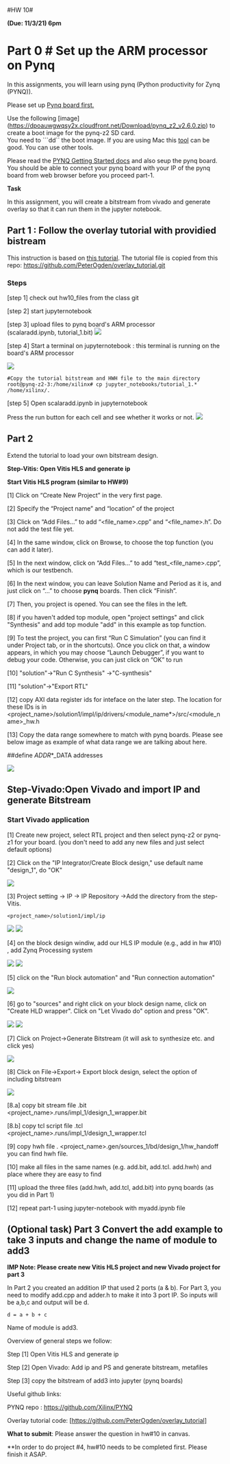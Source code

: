 #HW 10# 

**(Due: 11/3/21) 6pm**


# Part 0 # Set up the ARM processor on Pynq 

In this assignments, you will learn using pynq (Python productivity for Zynq (PYNQ)).  

Please set up [Pynq board first.](https://pynq.readthedocs.io/en/v2.3/getting_started/pynq_z2_setup.html) 

Use the following [image] (https://dpoauwgwqsy2x.cloudfront.net/Download/pynq_z2_v2.6.0.zip)  to create a boot image for the pynq-z2 SD card.  
You need to ```dd`` the boot image. 
If you are using Mac this [tool](ttps://www.balena.io/etcher/
)  can be good.  You can use other tools. 


Please read the [PYNQ Getting Started docs](https://pynq.readthedocs.io/en/v2.5.1/index.html) and also seup the pynq board. 
You should be able to connect your pynq board with your IP of the pynq board from web browser before you proceed part-1.

**Task** 

In this assignment, you will create a bitstream from vivado and generate overlay so that it can run them in the jupyter notebook. 

## Part 1 : Follow the overlay tutorial with providied bistream  

This instruction is based on [this tutorial](https://pynq.readthedocs.io/en/v2.0/overlay_design_methodology/overlay_tutorial.html). 
The tutorial file is copied from this repo: https://github.com/PeterOgden/overlay_tutorial.git 

### Steps 
[step 1] check out hw10_files from the class git

[step 2] start jupyternotebook

[step 3] upload files to pynq board's ARM processor  
(scalaradd.ipynb, tutorial_1.bit) 
<img src="figs/jupyter0.png">


[step 4] Start a terminal on jupyternotebook : this terminal is running on the board's ARM processor  

<img src="figs/terminal.png">

```
#Copy the tutorial bitstream and HWH file to the main directory
root@pynq-z2-3:/home/xilinx# cp jupyter_notebooks/tutorial_1.* /home/xilinx/. 
```

[step 5] Open scalaradd.ipynb in jupyternotebook 
 
Press the run button for each cell and see whether it works or not. 
<img src="figs/output_jupyter.png">

## Part 2 
Extend the tutorial to load your own bitstream design. 

**Step-Vitis: Open Vitis HLS and generate ip**


**Start Vitis HLS program (similar to HW#9)** 

[1] Click on “Create New Project” in the very first page.

[2] Specify the “Project name” and “location” of the project

[3] Click on “Add Files…” to add “<file_name>.cpp” and “<file_name>.h”. Do not add the test file yet.

[4] In the same window, click on Browse, to choose the top function (you can add it later).

[5] In the next window, click on “Add Files…” to add “test_<file_name>.cpp”, which is our testbench.

[6] In the next window, you can leave Solution Name and Period as it is, and just click on “…” to choose **pynq** boards. Then click “Finish”.

[7] Then, you project is opened. You can see the files in the left. 

[8] if you haven't added top module, open "project settings" and  click "Synthesis" and add top module "add" in this example as top function. 

[9] To test the project, you can first “Run C Simulation” (you can find it under Project tab, or in the shortcuts). Once you click on that, a window appears, in which you may choose “Launch Debugger”, if you want to debug your code. Otherwise, you can just click on “OK” to run

[10] "solution"->"Run C Synthesis" ->"C-synthesis"

[11] "solution"->"Export RTL"   

[12] copy AXI data register ids for inteface on the later step. The location for these IDs is in <project_name>/solution1/impl/ip/drivers/<module_name*>/src/<module_name>_hw.h

[13] Copy the data range somewhere to match with pynq boards. Please see below image as example of what data range we are talking about here. 

##define  _ADDR_*_DATA addresses 

<img src="figs/address.png"> 


## Step-Vivado:Open Vivado and import IP and generate Bitstream

### Start Vivado application 

[1] Create new project, select RTL project and then select pynq-z2 or pynq-z1 for your board.  (you don't need to add any new files and just select default options) 

[2] Click on the "IP Integrator/Create Block design," use default name "design_1", do "OK"

<img src="figs/setting.png">

[3] Project setting -> IP -> IP Repository ->Add the directory from the step-Vitis. 

```<project_name>/solution1/impl/ip```

<img src="figs/ipsetting.png">

<img src="figs/ipadd.png">

[4] on the block design windiw, add  our HLS IP module (e.g., add in hw #10) , add Zynq Processing system 

<img src="figs/add_diagram.png">



<img src="figs/add_ps.png"> 

[5] click on the "Run block automation" and "Run connection automation"

<img src="figs/connection.png">

[6] go to "sources" and right click on your block design name, click on "Create HLD wrapper".  Click on "Let Vivado do" option and press "OK". 

<img src="figs/addhwwrapp.png">

<img src="figs/addhwwrapp-2.png">

[7] Click on Project->Generate Bitstream (it will ask to synthesize etc. and click yes) 

<img src="figs/menu_bit.png">

[8] Click on File->Export-> Export block design, select the option of including bitstream 

<img src="figs/export_bit.png"> 


[8.a] copy bit stream file  .bit 
<project_name>.runs/impl_1/design_1_wrapper.bit 


[8.b] copy tcl script file .tcl
<project_name>.runs/impl_1/design_1_wrapper.tcl 

[9] copy hwh file 
. <project_name>.gen/sources_1/bd/design_1/hw_handoff
you can find hwh file. 

[10] make all files in the same names (e.g. add.bit, add.tcl. add.hwh) and place where they are easy to find  

[11]  upload the three files (add.hwh, add.tcl, add.bit)  into pynq boards (as you did in Part 1)

[12]  repeat  part-1 using jupyter-notebook with myadd.ipynb file   



## (Optional task) Part 3 Convert the add example to take 3 inputs and change the name of module to add3

**IMP Note: Please create new Vitis HLS project and new Vivado project for part 3**

In Part 2 you created an addition IP that used 2 ports (a & b). For Part 3, you need to modify add.cpp and adder.h to make it into 3 port IP. So inputs will be a,b,c and output will be d.

```d = a + b + c```

Name of module is add3.

Overview of general steps we follow:

Step [1] Open Vitis HLS and generate ip 

Step [2] Open Vivado: Add ip and PS and generate bitstream, metafiles  

Step [3] copy the bitstream of add3 into jupyter (pynq boards) 


Useful github links: 

PYNQ repo : https://github.com/Xilinx/PYNQ

Overlay tutorial code:  [https://github.com/PeterOgden/overlay_tutorial]




**What to submit**: Please answer the question in hw#10 in canvas. 

**In order to do project #4, hw#10 needs to be completed first. Please finish it ASAP. 

